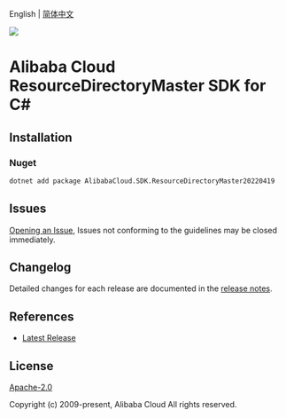 English | [简体中文](README-CN.md)

![](https://aliyunsdk-pages.alicdn.com/icons/AlibabaCloud.svg)

# Alibaba Cloud ResourceDirectoryMaster SDK for C#

## Installation

### Nuget

```bash
dotnet add package AlibabaCloud.SDK.ResourceDirectoryMaster20220419
```

## Issues

[Opening an Issue](https://github.com/aliyun/alibabacloud-csharp-sdk/issues/new), Issues not conforming to the guidelines may be closed immediately.

## Changelog

Detailed changes for each release are documented in the [release notes](./ChangeLog.md).

## References

* [Latest Release](https://github.com/aliyun/alibabacloud-csharp-sdk/)

## License

[Apache-2.0](http://www.apache.org/licenses/LICENSE-2.0)

Copyright (c) 2009-present, Alibaba Cloud All rights reserved.
